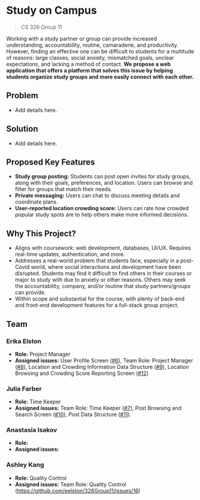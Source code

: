 # Study on Campus
> CS 326 Group 11

Working with a study partner or group can provide increased understanding, accountability, routine, camaraderie, and productivity. However, finding an effective one can be difficult to students for a multitude of reasons: large classes, social anxiety, mismatched goals, unclear expectations, and lacking a method of contact. **We propose a web application that offers a platform that solves this issue by helping students organize study groups and more easily connect with each other.**

## Problem 
- Add details here.

## Solution 
- Add details here.

## Proposed Key Features
- **Study group posting:** Students can post open invites for study groups, along with their goals, preferences, and location. Users can browse and filter for groups that match their needs.
- **Private messaging:** Users can chat to discuss meeting details and coordinate plans.
- **User-reported location crowding score:** Users can rate how crowded popular study spots are to help others make more informed decisions.

## Why This Project?
- Aligns with coursework: web development, databases, UI/UX. Requires real-time updates,  authentication, and more.
- Addresses a real-world problem that students face, especially in a post-Covid world, where social interactions and development have been disrupted. Students may find it difficult to find others in their courses or major to study with due to anxiety or other reasons. Others may seek the accountability, company, and/or routine that study partners/groups can provide.
- Within scope and substantial for the course, with plenty of back-end and front-end development features for a full-stack group project.

## Team
### Erika Elston
- **Role:** Project Manager
- **Assigned issues:** User Profile Screen ([#6](https://github.com/eelston/326Group11/issues/6)), Team Role: Project Manager ([#8](https://github.com/eelston/326Group11/issues/8)), Location and Crowding Information Data Structure ([#9](https://github.com/eelston/326Group11/issues/9)), Location Browsing and Crowding Score Reporting Screen ([#12](https://github.com/eelston/326Group11/issues/12))

### Julia Farber
- **Role:** Time Keeper 
- **Assigned issues:** Team Role: Time Keeper ([#7](https://github.com/eelston/326Group11/issues/7)), Post Browsing and Search Screen ([#10](https://github.com/eelston/326Group11/issues/10)), Post Data Structure ([#11](https://github.com/eelston/326Group11/issues/11)).

### Anastasia Isakov
- **Role:** 
- **Assigned issues:** 

### Ashley Kang
- **Role:** Quality Control
- **Assigned issues:** Team Role: Quality Control (https://github.com/eelston/326Group11/issues/16)
